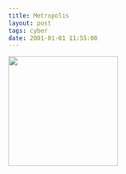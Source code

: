 ```yaml
---
title: Metropolis
layout: post
tags: cyber
date: 2001-01-01 11:55:00
---
```

<img width="220" src="https://upload.wikimedia.org/wikipedia/en/thumb/f/ff/Metropolisanime_poster.jpg/220px-Metropolisanime_poster.jpg" />
